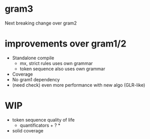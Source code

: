 # gram3
Next breaking change over gram2

# improvements over gram1/2
  * Standalone compile
    * mx, strict rules uses own grammar
    * token sequence also uses own grammar
  * Coverage
  * No gram1 dependency
  * (need check) even more performance with new algo (GLR-like)

# WIP
  * token sequence quality of life
    * quantificators + ? *
  * solid coverage
